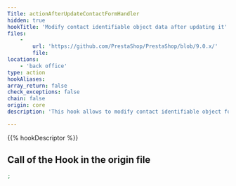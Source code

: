 ```yaml
---
Title: actionAfterUpdateContactFormHandler
hidden: true
hookTitle: 'Modify contact identifiable object data after updating it'
files:
    -
        url: 'https://github.com/PrestaShop/PrestaShop/blob/9.0.x/'
        file: 
locations:
    - 'back office'
type: action
hookAliases: 
array_return: false
check_exceptions: false
chain: false
origin: core
description: 'This hook allows to modify contact identifiable object forms data after it was updated'

---
```


{{% hookDescriptor %}}

## Call of the Hook in the origin file

```php
;
```
